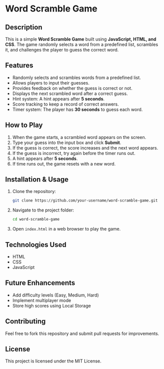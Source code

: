 # Word Scramble Game

## Description
This is a simple **Word Scramble Game** built using **JavaScript, HTML, and CSS**. The game randomly selects a word from a predefined list, scrambles it, and challenges the player to guess the correct word.

## Features
- Randomly selects and scrambles words from a predefined list.
- Allows players to input their guesses.
- Provides feedback on whether the guess is correct or not.
- Displays the next scrambled word after a correct guess.
- Hint system: A hint appears after **5 seconds**.
- Score tracking to keep a record of correct answers.
- Timer system: The player has **30 seconds** to guess each word.

## How to Play
1. When the game starts, a scrambled word appears on the screen.
2. Type your guess into the input box and click **Submit**.
3. If the guess is correct, the score increases and the next word appears.
4. If the guess is incorrect, try again before the timer runs out.
5. A hint appears after **5 seconds**.
6. If time runs out, the game resets with a new word.

## Installation & Usage
1. Clone the repository:
   ```sh
   git clone https://github.com/your-username/word-scramble-game.git
   ```
2. Navigate to the project folder:
   ```sh
   cd word-scramble-game
   ```
3. Open `index.html` in a web browser to play the game.

## Technologies Used
- HTML
- CSS
- JavaScript

## Future Enhancements
- Add difficulty levels (Easy, Medium, Hard)
- Implement multiplayer mode
- Store high scores using Local Storage

## Contributing
Feel free to fork this repository and submit pull requests for improvements.

## License
This project is licensed under the MIT License.

